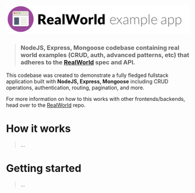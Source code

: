 # ![RealWorld Example App](logo.png)

> ### NodeJS, Express, Mongoose codebase containing real world examples (CRUD, auth, advanced patterns, etc) that adheres to the [RealWorld](https://github.com/gothinkster/realworld) spec and API.

This codebase was created to demonstrate a fully fledged fullstack application built with **NodeJS, Express, Mongoose** including CRUD operations, authentication, routing, pagination, and more.

For more information on how to this works with other frontends/backends, head over to the [RealWorld](https://github.com/gothinkster/realworld) repo.


# How it works

> ...

# Getting started

> ...

